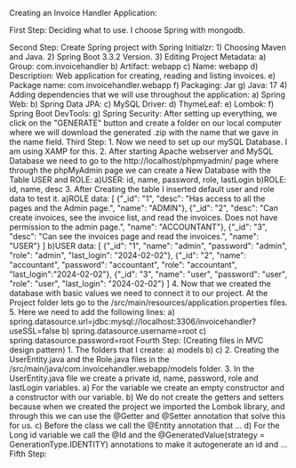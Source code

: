 Creating an Invoice Handler Application:

First Step:
    Deciding what to use. I choose Spring with mongodb.

Second Step:
    Create Spring project with Spring Initialzr:
        1) Choosing Maven and Java.
        2) Spring Boot 3.3.2 Version.
        3) Editing Project Metadata:
            a) Group: com.invoicehandler
            b) Artifact: webapp
            c) Name: webapp
            d) Description: Web application for creating, reading and listing invoices.
            e) Package name: com.invoicehandler.webapp
            f) Packaging: Jar
            g) Java: 17
        4) Adding dependencies that we will use throughout the application:
            a) Spring Web:
            b) Spring Data JPA:
            c) MySQL Driver:
            d) ThymeLeaf:
            e) Lombok:
            f) Spring Boot DevTools:
            g) Spring Security: 
    After setting up everything, we click on the "GENERATE" button and create a folder on our local computer where we will download the generated .zip with the name that we gave in the name field.
Third Step:
    1. Now we need to set up our mySQL Database. I am using XAMP for this.
    2. After starting Apache webserver and MySQL Database we need to go to the http://localhost/phpmyadmin/ page where through the phpMyAdmin page we can create a New Database with the Table USER and ROLE:
        a)USER: id, name, password, role, lastLogin
        b)ROLE: id, name, desc
    3. After Creating the table I inserted default user and role data to test it.
        a)ROLE data: [
                        {"_id": "1", "desc": "Has access to all the pages and the Admin page.", "name": "ADMIN"},
                        {"_id": "2", "desc": "Can create invoices, see the invoice list, and read the invoices. Does not have permission to the admin page.", "name": "ACCOUNTANT"},
                        {"_id": "3", "desc": "Can see the invoices page and read the invoices.", "name": "USER"}
                     ]
        b)USER data: [
                        {"_id": "1", "name": "admin", "password": "admin", "role": "admin", "last_login": "2024-02-02"},
                        {"_id": "2", "name": "accountant", "password": "accountant", "role": "accountant", "last_login":"2024-02-02"},
                        {"_id": "3", "name": "user", "password": "user", "role": "user", "last_login": "2024-02-02"}
                    ]
    4. Now that we created the database with basic values we need to connect it to our project. At the Project folder lets go to the /src/main/resources/application.properties files.
    5. Here we need to add the following lines:
        a) spring.datasource.url=jdbc:mysql://localhost:3306/invoicehandler?useSSL=false
        b) spring.datasource.username=root
        c) spring.datasource.password=root
Fourth Step:
(Creating files in MVC design pattern)
    1. The folders that I create:
        a) models
        b)
        c)
    2. Creating the UserEntity.java and the Role.java files in the /src/main/java/com.invoicehandler.webapp/models folder.
    3. In the UserEntity.java file we create a private id, name, password, role and lastLogin variables.
        a) For the variable we create an empty constructor and a constructor with our variable.
        b) We do not create the getters and setters because when we created the project we imported the Lombok library, and through this we can use the @Getter and @Setter annotation that solve this for us.
        c) Before the class we call the @Entity annotation that ...
        d) For the Long id variable we call the @Id and the @GeneratedValue(strategy = GenerationType.IDENTITY) annotations to make it autogenerate an id and ...
Fifth Step:
    





